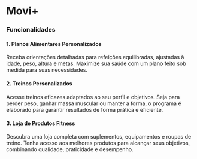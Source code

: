 # Movi+
### Funcionalidades

#### 1. Planos Alimentares Personalizados  
Receba orientações detalhadas para refeições equilibradas, ajustadas à idade, peso, altura e metas. Maximize sua saúde com um plano feito sob medida para suas necessidades.

#### 2. Treinos Personalizados  
Acesse treinos eficazes adaptados ao seu perfil e objetivos. Seja para perder peso, ganhar massa muscular ou manter a forma, o programa é elaborado para garantir resultados de forma prática e eficiente.

#### 3. Loja de Produtos Fitness  
Descubra uma loja completa com suplementos, equipamentos e roupas de treino. Tenha acesso aos melhores produtos para alcançar seus objetivos, combinando qualidade, praticidade e desempenho.

